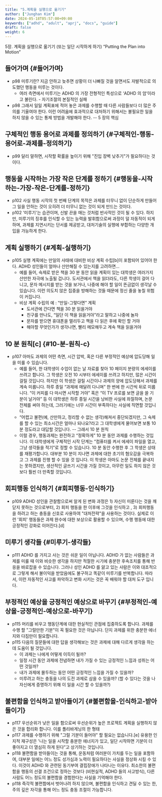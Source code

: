 ```yaml
---
title: "5.계획을 실행으로 옮기기"
author: ["Junghan Kim"]
date: 2024-05-18T05:57:00+09:00
keywords: ["adhd", "adult", "aprj", "docs", "guide"]
draft: false
weight: 6
---
```


5장. 계획을 실행으로 옮기기 (또는 일단 시작하게 하기) “Putting the Plan into Motion”

<!--more-->


## 들어가며 {#들어가며}

-   p98 미루기란? 지금 안하고 늦추면 상황이 더 나빠질 것을 알면서도 자발적으로 의도했던 행동을 미루는 것이다.
    -   여러 측면에서 미루기는 ADHD 의 가장 전형적인 특성으로 ‘ADHD 의 암’이라고 불린다. - 자기조절의 본질적인 실패
-   p98 그래서 일일 계획표에 적어 놓은 과제를 수행할 때 다른 사람들보다 더 많은 주의를 기울여야 한다. 이런 어려움에 효과적으로 대처하기 위해서는 불필요한 일을 하지 않을 수 있는 통제 방법을 개발해야 한다. -- 5 장의 핵심


## 구체적인 행동 용어로 과제를 정의하기 {#구체적인-행동-용어로-과제를-정의하기}

-   p99 달리 말하면, 시작할 확률을 높이기 위해 "진입 장벽 낮추기"가 필요하다는 것이다.


## 행동을 시작하는 가장 작은 단계를 정하기 {#행동을-시작하는-가장-작은-단계를-정하기}

-   p102 사실 행동 시작의 첫 번째 단계의 목적은 과제를 터무니 없이 단순하게 만들어 그 일을 안하는 것이 오히려 더 터무니 없는 것이 되게 만드는 것이다.
-   p102 '미루기'는 습관이며, 신발 끈을 매는 것처럼 반사적인 것이 될 수 있다. 하지만, 미루기의 징후를 인식할 수 있는 능력을 발휘함으로써 과정이 덜 자동적이 되게 하며, 과제를 지연시키는 단서를 제공받고, 대처기술의 실행에 부합하는 다양한 개입을 가능하게 한다.


## 계획 실행하기 {#계획-실행하기}

-   p105 실행 계획에는 만일의 사태에 대비한 비상 계획 수립[b]이 포함되어 있어야 한다. ADHD 성인들이 얼마나 산만해질 수 있는지를 고려하면…
    -   예를 들어, 숙제로 받은 책을 30 분 동안 읽을 계획이 있는 대학생은 여러가지 산만한 자극에 노출될 겁니다. 도서관에서 책을 읽더라도, 다른 학생이 걸어 다니고, 문자 메시지를 받는 것을 보거나, 나중에 해야 할 일이 뜬금없이 생각날 수 있습니다. 이런 의도치 않은 집중을 방해하는 것들 때문에 정신 줄을 놓칠 위험이 커집니다.
    -   비상 계획 수립의 예 : “만일-그렇다면” 계획
        -   도서관에 간다면 책을 30 분 읽을거야
        -   친구를 만나도, “일단 이 책을 읽을거야”라고 말하고 나중에 놀자
        -   문자를 받으면 휴대폰을 멀리두고 책을 다 읽은 후에 확인 할 거야
        -   해야할 무엇인가가 생각나면, 빨리 메모해두고 계속 책을 읽을거야


## 10 분 원칙[c] {#10-분-원칙-c}

-   p107 아마도 과제의 어떤 측면, 시간 압박, 혹은 다른 부정적인 예상에 압도당해 일을 미룰 수 있습니다.
    -   예를 들어, 한 대학생이 수업이 없는 날 자료를 찾아 10 페이지 분량의 에세이를 쓰려고 합니다. 그 학생은 오전 10 시부터 에세이를 쓰려고 하지만, 많은 시간이 걸릴 것입니다. 하지만 이 학생은 걸릴 시간이나 과제의 양에 압도당해서 과제를 계속 미룹니다. 하루 종일 “과제에 매달려 다니며” 한 번에 한 시간씩 뒤로 미룹니다. “이 커피를 다 마시면 시작할 거야” 혹은 “이 TV 프로를 보면 글을 쓸 기분이 날거야” 등 이 대학생은 하루 종일 시간을 낭비한 사실에 좌절하며, 논문 전체를 써야 하는데, 그러기에는 너무 시간이 부족하다는 사실에 직면할 것입니다.
    -   “어렵고 불편(예, 산만하고, 정리할 수 없는 생각)해져서 중단되겠지만, 그 숙제를 할 수 있는 최소시간은 얼마나 되나요?라고 그 대학생에게 물어보면 보통 10 분 정도라고 대답할 것입니다. -- 그래서 10 분 원칙
    -   이럴 경우, 행동과제는 완전하고 “정확하게” 10 분 동안 과제를 수행하는 것입니다. 이 대학생에게 구체적인 시작 단계는 “컴퓨터를 켜서 에세이 파일을 열고, 그냥 생각들을 적기”로 정할 수 있습니다. 10 분 동안 수행한 후 그 학생은 상태를 재평가합니다. 대부분 10 분이 지나면 과제에 대한 초기의 혐오감을 극복하고 그 과제를 진행 할 수 있을 것 입니다. 이 학생은 아마도 논문 전체를 끝내지는 못하겠지만, 생산적인 글쓰기 시간을 가질 것이고, 아무런 일도 하지 않은 것보다 훨씬 더 만족할 것입니다.


## 회피행동 인식하기 {#회피행동-인식하기}

-   p109 ADHD 성인을 관찰함으로써 알게 된 변화 과정은 1) 자신이 미룬다는 것을 깨닫지 못하는 것으로부터, 2) 회피 행동을 한 이후에 그것을 인식하고 , 3) 회피행동을 하려고 하는 충동을 신호로 사용하여 "대처전략"을 사용하는 것이다. 실제로 이런 '회피' 행동들은 과제 완수에 대한 보상으로 활용할 수 있으며, 수행 행동에 대한 긍정적인 강화로 이어진다.[d]


## 미루기 생각들 {#미루기-생각들}

-   p111 ADHD 를 가지고 사는 것은 쉬운 일이 아닙니다. ADHD 가 없는 사람들은 과제를 미룰 때 이와 비슷한 생각을 하지만 적절한 시기에 충분한 후속조치를 통해 반응을 바로잡을 수 있습니다. 그러나 성인 ADHD 를 앓고 있는 사람은 이와 대조적으로 그렇게 해서 불이익을 받았음에도 불구하고 똑같이 미루기를 반복합니다. 따라서, 이런 자동적인 사고를 파악하고 변화 시키는 것은 꼭 배워야 할 대처 도구 입니다.


## 부정적인 예상을 긍정적인 예상으로 바꾸기 {#부정적인-예상을-긍정적인-예상으로-바꾸기}

-   p115 머리를 비우고 행동단계에 대한 현실적인 관점에 집중하도록 합니다. 과제를 수행 할 "그럴만한 기분"이 꼭 필요한 것은 아닙니다. 단지 과제를 위한 충분한 에너지와 다짐만이 필요합니다.
-   p115 다음의 질문들에 대한 답을 생각해보는 것은 과제에 대해 다르게 생각을 하는데 도움이 될 것입니다.
    -   이 과제는 나에게 어떻게 이득이 될까?
    -   일정 시간 동안 과제에 전념하면 내가 가질 수 있는 긍정적인 느낌과 성취는 어떤 것일까?
    -   내가 과제에 몰두하는 동안 어떤 긍정적인 느낌을 가질 수 있을까?
    -   미루려고 하는 충동을 나의 도전 과제로 삼을 수 있을까? (할 수 있다는 것을 나 자신에게 증명하기 위해 이 일을 시간 할 수 있을까?)


## 불편함을 인식하고 받아들이기 {#불편함을-인식하고-받아들이기}

-   p117 우선순위가 낮은 일을 함으로써 우선순위가 높은 프로젝트 계획을 실행하지 않은 것을 합리화 합니다. 이를 폴리바게닝의 한 형태
-   p117 과제를 수행하기 위해 "그럴 기분이 들어야" 할 필요는 없습니다.[e] 유용한 인지적 재구성은 '나는 일을 시작할 충분한 에너지가 있고, 일단 시작하면 기분이 더 좋아지고 더 열심히 하게 된다”고 상기하는 것입니다.
-   p118 불편함을 받아들이는 것을 통해, 운동처럼 여러분이 가치를 두는 일을 포함하여, 대부분 일에는 어느 정도 성가심과 노력이 필요하다는 사실을 정상화 시킬 수 있다. 이것이 ADHD 와 관련된 동기부여 결핍장애가 나타나는 이유다. 최소한의 불편함을 행동의 선결 조건으로 정하는 것보다 (비현실적, ADHD 들의 사고방식), 다른 사람도 어느 정도의 불편함을 경험한다는 사실을 기억해야 한다.
-   p118 즉각적 불편함에서 벗어나려 하지 않으며, 불편함을 인식하고 견딜 수 있는 한, 주의 깊은 자각을 통해 어느 정도 충동 조절이 가능합니다.

